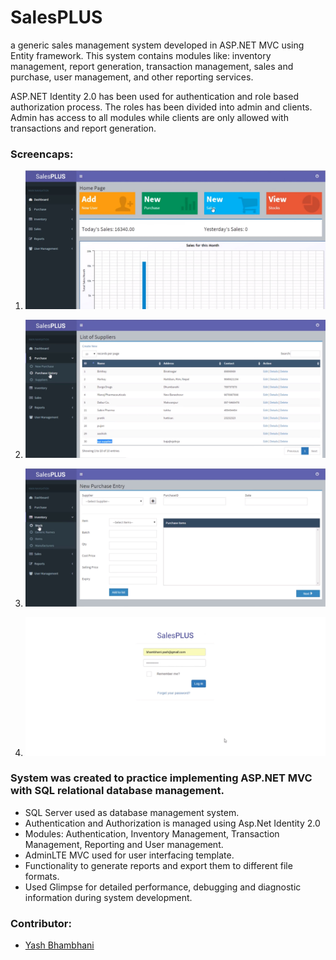 # SalesPLUS
a generic sales management system developed in ASP.NET MVC using Entity framework.
This system contains modules like: inventory management, report generation, transaction management, sales and purchase, user management, and other
reporting services.

ASP.NET Identity 2.0 has been used for authentication and role based authorization process. The roles has been divided into admin and clients.
Admin has access to all modules while clients are only allowed with transactions and report generation. 

### Screencaps:

1. ![Screencap-01](/screencaps/screencap-01.jpg)

2. ![Screencap-01](/screencaps/screencap-02.jpg)

3. ![Screencap-01](/screencaps/screencap-03.jpg)

4. ![Screencap-01](/screencaps/screencap-04.jpg)


### System was created to practice implementing ASP.NET MVC with SQL relational database management.
 
- SQL Server used as database management system.
-	Authentication and Authorization is managed using Asp.Net Identity 2.0
- Modules: Authentication, Inventory Management, Transaction Management, Reporting and User management.
-	AdminLTE MVC used for user interfacing template. 
-	Functionality to generate reports and export them to different file formats.
-	Used Glimpse for detailed performance, debugging and diagnostic information during system development.

### Contributor:

- [Yash Bhambhani](https://yash-b.github.io)